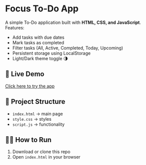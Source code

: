 # Focus To-Do App 

A simple To-Do application built with **HTML, CSS, and JavaScript**.  
Features:
- Add tasks with due dates
- Mark tasks as completed
- Filter tasks (All, Active, Completed, Today, Upcoming)
- Persistent storage using LocalStorage
- Light/Dark theme toggle 🌗

## 🚀 Live Demo
[Click here to try the app](https://rohittopagi2809.github.io/Focus-todo-app/)

## 📂 Project Structure
- `index.html` → main page
- `style.css` → styles
- `script.js` → functionality

## 👨‍💻 How to Run
1. Download or clone this repo
2. Open `index.html` in your browser
